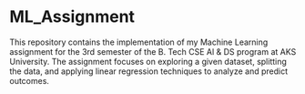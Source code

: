# ML_Assignment
This repository contains the implementation of my Machine Learning assignment for the 3rd semester of the B. Tech CSE Al &amp; DS program at AKS University. The assignment focuses on exploring a given dataset, splitting the data, and applying linear regression techniques to analyze and predict outcomes.
